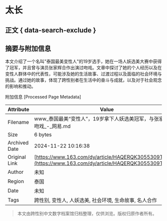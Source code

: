 # 太长

## 正文 { data-search-exclude }


## 摘要与附加信息

<!-- tcd_abstract -->
本文介绍了一个名叫"泰国最美变性人"的19岁选手，她在一场人妖选美大赛中获得了冠军，并且曾与演员张家辉合作出演过吻戏。文章中探讨了她的个人经历以及在变性人群体中的代表性，可能涉及她的生活故事、过渡过程以及面临的社会环境与挑战。通过她的故事，体现了跨性别者在生活中的奋斗与成就，以及对于社会观念的影响和推动。
<!-- tcd_abstract_end -->

附加信息 [Processed Page Metadata]

| Attribute       | Value                                  |
|-----------------|----------------------------------------|
| Filename        | www_泰国最美“变性人”，19岁拿下人妖选美冠军，与张家辉拍过吻戏_-_网易.md                             |
| Size            | 6 bytes                           |
| Archived Date   | 2024-11-22 10:16:38                             |
| Original Link   | [https://www.163.com/dy/article/HAQERQK3055309TP.html](https://www.163.com/dy/article/HAQERQK3055309TP.html)                       |
| Author          | 未知                               |
| Region          | 泰国                               |
| Date            | 未知                                 |
| Tags            | 跨性别, 变性人, 人妖选美, 社会环境, 生命故事, 名人合作                                 |
>
> 本文由跨性别中文数字档案馆归档整理，仅供浏览。版权归原作者所有。
>